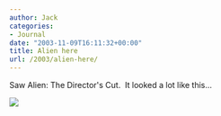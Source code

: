 ```yaml
---
author: Jack
categories:
- Journal
date: "2003-11-09T16:11:32+00:00"
title: Alien here
url: /2003/alien-here/
---
```


Saw Alien: The Director's Cut.&nbsp; It looked a lot like this&#8230;

![][1]

 [1]: /albums/pets/CRW_0927.thumb.jpg